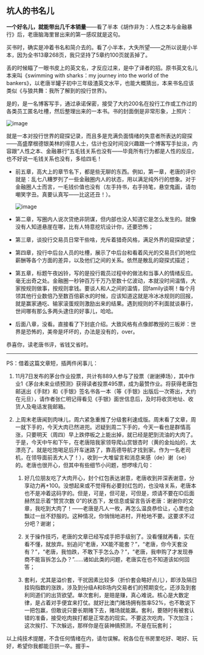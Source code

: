 ## 坑人的书名儿

**一个好名儿，就能带出几千本销量**——看了半本《胡作非为：人性之本与金融暴行》后，老唐脑海里冒出来的第一感叹就是这句。

买书时，确实是冲着书名和简介去的。看了小半本，大失所望——之所以说是小半本，因为全书13章268页，我只坚持了5章约100页就丢掉了。



丢的时候瞄了一眼书皮上的英文名，才反应过来，是中了译者的招。原书英文名儿本来叫《swimming with sharks：my journey into the world of the bankers》，以老唐半罐子初中三年级渣英文水平，也能大概猜出，本来书名应该类似《与狼共舞：我所了解到的投行世界》。

是的，是一名博客写手，通过承诺保密，接受了大约200名在投行工作或工作过的各类员工匿名吐槽，然后整理出来的一本书。书的封面倒是非常形象，上照片：

![image](https://github.com/fengyumozhu/tsf/assets/6201828/935145c3-7b21-4986-8bda-052c47cc0e26)

就是一本对投行世界的窥探记录，而且多是充满负面情绪的失意者所表达的窥探——高盛摩根德银美林的得意人士，估计也没时间没兴趣跟一个博客写手扯淡，内容跟“人性之本、金融暴行”五毛钱关系也没有——毕竟所有行为都是人性的反应，也不好说一毛钱关系也没有，多给四毛！

- 前五章，高大上的章节名下，都是些无聊的东西。例如，第一章，老唐的评价就是：乱七八糟罗列了一些金融圈内人的状态，用以满足纯外行的想象。对于金融圈人士而言，一毛钱价值也没有（左手持书，右手持笔，悬空鬼画，请勿嘲笑字丑。真要认真写——比这还丑！）。

    ![image](https://github.com/fengyumozhu/tsf/assets/6201828/86d2fe15-e7ad-4cc6-8ed4-e5ae938c47b3)
  
- 第二章，写圈内人说次贷绝非阴谋，但内部也没人知道它是怎么发生的。就像没有人知道悬崖在哪，比有人特意挖坑设计你，还要恐怖；

- 第三章，谈投行交易员日常干些啥，充斥着猎奇风格，满足外界的窥探欲望；

- 第四章，投行中后台人员的吐槽，展示了中后台和看着风光的交易员们的地位薪酬等各个方面的差异，以及他们之间的关系。依然是散乱的窥探式描述；

- 第五章，标题午夜凶铃，写的是投行裁员过程中的做法和当事人的情绪反应。毫无出奇之处。金融圈一秒钟百万千万乃至数十亿波动，本就没时间温情，大家按规则做事，按规则拿钱。要谈人和人之间的温情，回family谈啊！每个月领其他行业数倍乃至数百倍薪水的时候，应该知道这就是冷冰冰规则的回报，就是赢家通吃、输家滚蛋规则激励出来的结果。遇到规则的不利面就谈暴行，世间哪有那么多两头逮住的好事儿，哈哈。

- 后面八章，没看。直接看了下封底介绍。大致风格有点像郎教授的三板斧：世界是恐怖的，美帝是坏坏的，办法是没有的，over。

恭喜你，读老唐书评，省钱又省时。

---

PS：借着这篇文章短，插两件闲事儿：


1. 11月7日发布的茅台作业投票，共计有889人参与了投票（谢谢捧场），其中作业1《茅台未来业绩预测》获得读者投票495票，成为最赞作业。将获得老唐包邮送出《手财》和《手银》签名书各一本（等《手银》出版后一次寄出，大约在元旦），请作者张仁明记得看见《手银》面世信息后，及时将收货地址、收货人及电话发我邮箱。



2. 上周末老唐闻到肉味儿，周六紧急重推了分级套利速成版。周末看了文章，周一就下手的，今天大肉已然进兜。迟疑到周二下手的，今天一看也是群情高涨，只要明天（周四）早上跌停板之上能出掉，就已经是肥到流油的大肉了。于是，今天中午和下午，在老唐陪我家领导爬山赏银杏时（黄的金灿灿的，太漂亮了。就是吃饱喝足后开车迷路了，靠高德导航才找到家。作为一名老司机，在领导面前丢大人了！），收到一大堆留言和消息来感（de）谢（se）的。老唐也很开心，但其中有些细节小问题，想啰嗦几句：



    1. 好几位朋友吃了大肉开心，封个红包表达谢意，老唐收到并深表谢意，分享动力再+100。没想起来或不觉得有必要封红包的，也没啥关系，老唐本也不是冲着这码字的。但是，可是，但可是，可但是，烦请不要在ID后面赫然显示着“赞赏次数 0”的状态下，发信息或留言告诉老唐：谢谢你的文章，我吃到大肉了！——老唐是凡人一枚，再怎么温良恭俭让，心里也会飘过一丝不舒服的。这种情况，你悄悄地进村，开枪地不要。这要求不过分吧？谢谢；



    2. 关于操作技巧，老唐的文章已经写成手把手级别了。没看懂就再看，实在看不懂，就放弃。别追问“老唐，XX能不能套？”，“老唐，你今天套没有？”，“老唐，我怕跌，不敢下手怎么办？”，“老唐，我申购了才发现券商不能盲拆怎么办？”……诸如此类的问题，老唐实在也不知道该如何回答；



    3. 套利，尤其是溢价套，干扰因素比较多（折价套会略好点儿），即涉及隔日挂钩指数的涨跌，涉及到分级A和B场内交易者们的预期变化，还涉及到套利同道们的出货欲望。单次套利，是赔是赚，真心难说。核心是大数定律，是占着对手便宜来打仗。就好比澳门赌场拥有胜率52%，也不敢说下一把包赢，但敢说只要长期赌下去，赌场就能赢。套利，要随时有被套认错的准备，接受吃肉挨打都是正常态的现实。不要这次吃肉，下次加注；这次挨打、下次躲远，那样你是在装神搞预测，不是在玩套利；



以上纯技术提醒，不含任何情绪在内，请勿误解。祝各位在书房里吃好、喝好、玩好，希望你我都能日拱一卒。握手~
